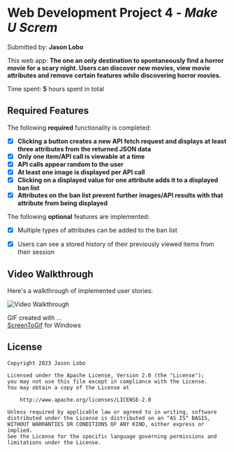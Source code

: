 # Web Development Project 4 - *Make U Screm*

Submitted by: **Jason Lobo**

This web app: **The one an only destination to spontaneously find a horror movie for a scary night. Users can discover new movies, view movie attributes and remove certain features while discovering horror movies.**

Time spent: **5** hours spent in total

## Required Features

The following **required** functionality is completed:

- [x] **Clicking a button creates a new API fetch request and displays at least three attributes from the returned JSON data**
- [x] **Only one item/API call is viewable at a time**
- [x] **API calls appear random to the user**
- [x] **At least one image is displayed per API call**
- [x] **Clicking on a displayed value for one attribute adds it to a displayed ban list**
- [x] **Attributes on the ban list prevent further images/API results with that attribute from being displayed**

The following **optional** features are implemented:

- [x] Multiple types of attributes can be added to the ban list
- [x] Users can see a stored history of their previously viewed items from their session


## Video Walkthrough

Here's a walkthrough of implemented user stories:

<img src='https://i.giphy.com/media/r0qx3ThOEvEpBY/giphy.webp' title='Video Walkthrough' width='' alt='Video Walkthrough' />


GIF created with ...  
[ScreenToGif](https://www.screentogif.com/) for Windows


## License

    Copyright 2023 Jason Lobo

    Licensed under the Apache License, Version 2.0 (the "License");
    you may not use this file except in compliance with the License.
    You may obtain a copy of the License at

        http://www.apache.org/licenses/LICENSE-2.0

    Unless required by applicable law or agreed to in writing, software
    distributed under the License is distributed on an "AS IS" BASIS,
    WITHOUT WARRANTIES OR CONDITIONS OF ANY KIND, either express or implied.
    See the License for the specific language governing permissions and
    limitations under the License.
